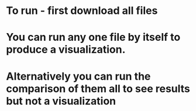# To run - first download all files
# You can run any one file by itself to produce a visualization. 
# Alternatively you can run the comparison of them all to see results but not a visualization
